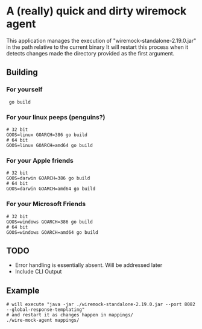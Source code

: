 # A (really) quick and dirty wiremock agent

This application manages the execution of "wiremock-standalone-2.19.0.jar" in the path relative to the current binary
It will restart this process when it detects changes made the directory provided as the first argument. 

## Building 

### For yourself

     go build

### For your linux peeps (penguins?)

    # 32 bit  
    GOOS=linux GOARCH=386 go build
    # 64 bit
    GOOS=linux GOARCH=amd64 go build

### For your Apple friends

    # 32 bit  
    GOOS=darwin GOARCH=386 go build
    # 64 bit
    GOOS=darwin GOARCH=amd64 go build

### For your Microsoft Friends

    # 32 bit  
    GOOS=windows GOARCH=386 go build
    # 64 bit
    GOOS=windows GOARCH=amd64 go build

  


## TODO

* Error handling is essentially absent. Will be addressed later  
* Include CLI Output

## Example

    # will execute "java -jar ./wiremock-standalone-2.19.0.jar --port 8082 --global-response-templating"
    # and restart it as changes happen in mappings/
    ./wire-mock-agent mappings/